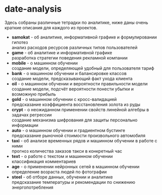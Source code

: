 # date-analysis
Здесь собраны различные тетрадки по аналитике, ниже даны очень краткие описания для каждого из проектов.

- **samokat** - об аналитике, информативной графике и формулировании гипотез  
  анализ расходов ресурсов различных типов пользователей
- **game** - об аналитике и информативной графике  
  разработка стратегии поведения рекламной компании
- **mobile** - о машинном обучении  
  создание модели, определяющей удобный для пользователя тариф
- **bank** - о машинном обучении и балансировке классов  
  создание модели, предсказывающий факт ухода клиента
- **oil** - о машинном обучении и вероятности правильности модели  
  создание модели, подсчёт вероятности понести убытки и возможную прибыль
- **gold** - о машинном обучении с кросс-валидацией  
  предсказание коэффициента восстановления золота из руды
- **crypt** - о неожиданном применении свойств линейной алгебры в задачах регрессии  
  создание механизма шифрования для защиты персонально информации
- **auto** - о машинном обучении и градиентном бустинге  
  предсказание рыночной стоимости произвольного автомобиля
- **taxi** - об анализе временных рядов и машинном обучении в работе с ними  
  прогноз количества заказов такси в конкретный час
- **text** - о работе с текстом и машинном обучении  
  классификация комментариев
- **age** - о применении нейронных сетей в машинном обучении  
  определение возраста людей по фотографии
- **steel** - об отборе данных, обучении и аналитике  
  предсказание температуры и рекомендации по снижению энергопотребления
